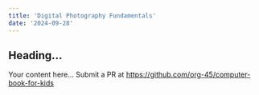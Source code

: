 ```yaml
---
title: 'Digital Photography Fundamentals'
date: '2024-09-28'
---
```


## Heading...
Your content here...
Submit a PR at https://github.com/org-45/computer-book-for-kids

